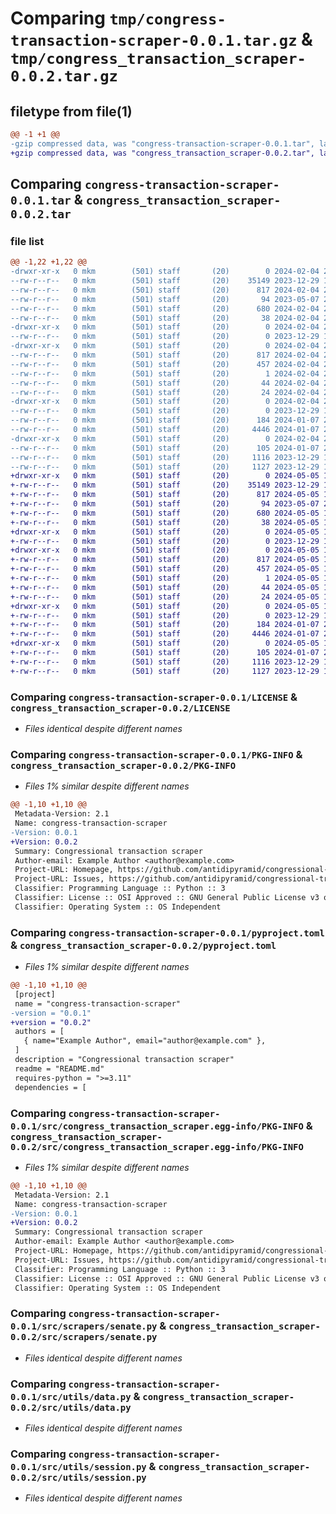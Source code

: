 # Comparing `tmp/congress-transaction-scraper-0.0.1.tar.gz` & `tmp/congress_transaction_scraper-0.0.2.tar.gz`

## filetype from file(1)

```diff
@@ -1 +1 @@
-gzip compressed data, was "congress-transaction-scraper-0.0.1.tar", last modified: Sun Feb  4 22:08:12 2024, max compression
+gzip compressed data, was "congress_transaction_scraper-0.0.2.tar", last modified: Sun May  5 19:49:36 2024, max compression
```

## Comparing `congress-transaction-scraper-0.0.1.tar` & `congress_transaction_scraper-0.0.2.tar`

### file list

```diff
@@ -1,22 +1,22 @@
-drwxr-xr-x   0 mkm        (501) staff       (20)        0 2024-02-04 22:08:12.943396 congress-transaction-scraper-0.0.1/
--rw-r--r--   0 mkm        (501) staff       (20)    35149 2023-12-29 17:09:27.000000 congress-transaction-scraper-0.0.1/LICENSE
--rw-r--r--   0 mkm        (501) staff       (20)      817 2024-02-04 22:08:12.943192 congress-transaction-scraper-0.0.1/PKG-INFO
--rw-r--r--   0 mkm        (501) staff       (20)       94 2023-05-07 21:02:14.000000 congress-transaction-scraper-0.0.1/README.md
--rw-r--r--   0 mkm        (501) staff       (20)      680 2024-02-04 22:07:20.000000 congress-transaction-scraper-0.0.1/pyproject.toml
--rw-r--r--   0 mkm        (501) staff       (20)       38 2024-02-04 22:08:12.943444 congress-transaction-scraper-0.0.1/setup.cfg
-drwxr-xr-x   0 mkm        (501) staff       (20)        0 2024-02-04 22:08:12.940634 congress-transaction-scraper-0.0.1/src/
--rw-r--r--   0 mkm        (501) staff       (20)        0 2023-12-29 17:09:27.000000 congress-transaction-scraper-0.0.1/src/__init__.py
-drwxr-xr-x   0 mkm        (501) staff       (20)        0 2024-02-04 22:08:12.942955 congress-transaction-scraper-0.0.1/src/congress_transaction_scraper.egg-info/
--rw-r--r--   0 mkm        (501) staff       (20)      817 2024-02-04 22:08:12.000000 congress-transaction-scraper-0.0.1/src/congress_transaction_scraper.egg-info/PKG-INFO
--rw-r--r--   0 mkm        (501) staff       (20)      457 2024-02-04 22:08:12.000000 congress-transaction-scraper-0.0.1/src/congress_transaction_scraper.egg-info/SOURCES.txt
--rw-r--r--   0 mkm        (501) staff       (20)        1 2024-02-04 22:08:12.000000 congress-transaction-scraper-0.0.1/src/congress_transaction_scraper.egg-info/dependency_links.txt
--rw-r--r--   0 mkm        (501) staff       (20)       44 2024-02-04 22:08:12.000000 congress-transaction-scraper-0.0.1/src/congress_transaction_scraper.egg-info/requires.txt
--rw-r--r--   0 mkm        (501) staff       (20)       24 2024-02-04 22:08:12.000000 congress-transaction-scraper-0.0.1/src/congress_transaction_scraper.egg-info/top_level.txt
-drwxr-xr-x   0 mkm        (501) staff       (20)        0 2024-02-04 22:08:12.941849 congress-transaction-scraper-0.0.1/src/scrapers/
--rw-r--r--   0 mkm        (501) staff       (20)        0 2023-12-29 17:24:19.000000 congress-transaction-scraper-0.0.1/src/scrapers/__init__.py
--rw-r--r--   0 mkm        (501) staff       (20)      184 2024-01-07 20:11:00.000000 congress-transaction-scraper-0.0.1/src/scrapers/base.py
--rw-r--r--   0 mkm        (501) staff       (20)     4446 2024-01-07 20:10:14.000000 congress-transaction-scraper-0.0.1/src/scrapers/senate.py
-drwxr-xr-x   0 mkm        (501) staff       (20)        0 2024-02-04 22:08:12.942685 congress-transaction-scraper-0.0.1/src/utils/
--rw-r--r--   0 mkm        (501) staff       (20)      105 2024-01-07 20:12:24.000000 congress-transaction-scraper-0.0.1/src/utils/__init__.py
--rw-r--r--   0 mkm        (501) staff       (20)     1116 2023-12-29 17:28:13.000000 congress-transaction-scraper-0.0.1/src/utils/data.py
--rw-r--r--   0 mkm        (501) staff       (20)     1127 2023-12-29 17:33:08.000000 congress-transaction-scraper-0.0.1/src/utils/session.py
+drwxr-xr-x   0 mkm        (501) staff       (20)        0 2024-05-05 19:49:36.686994 congress_transaction_scraper-0.0.2/
+-rw-r--r--   0 mkm        (501) staff       (20)    35149 2023-12-29 17:09:27.000000 congress_transaction_scraper-0.0.2/LICENSE
+-rw-r--r--   0 mkm        (501) staff       (20)      817 2024-05-05 19:49:36.686787 congress_transaction_scraper-0.0.2/PKG-INFO
+-rw-r--r--   0 mkm        (501) staff       (20)       94 2023-05-07 21:02:14.000000 congress_transaction_scraper-0.0.2/README.md
+-rw-r--r--   0 mkm        (501) staff       (20)      680 2024-05-05 19:48:27.000000 congress_transaction_scraper-0.0.2/pyproject.toml
+-rw-r--r--   0 mkm        (501) staff       (20)       38 2024-05-05 19:49:36.687045 congress_transaction_scraper-0.0.2/setup.cfg
+drwxr-xr-x   0 mkm        (501) staff       (20)        0 2024-05-05 19:49:36.683644 congress_transaction_scraper-0.0.2/src/
+-rw-r--r--   0 mkm        (501) staff       (20)        0 2023-12-29 17:09:27.000000 congress_transaction_scraper-0.0.2/src/__init__.py
+drwxr-xr-x   0 mkm        (501) staff       (20)        0 2024-05-05 19:49:36.686502 congress_transaction_scraper-0.0.2/src/congress_transaction_scraper.egg-info/
+-rw-r--r--   0 mkm        (501) staff       (20)      817 2024-05-05 19:49:36.000000 congress_transaction_scraper-0.0.2/src/congress_transaction_scraper.egg-info/PKG-INFO
+-rw-r--r--   0 mkm        (501) staff       (20)      457 2024-05-05 19:49:36.000000 congress_transaction_scraper-0.0.2/src/congress_transaction_scraper.egg-info/SOURCES.txt
+-rw-r--r--   0 mkm        (501) staff       (20)        1 2024-05-05 19:49:36.000000 congress_transaction_scraper-0.0.2/src/congress_transaction_scraper.egg-info/dependency_links.txt
+-rw-r--r--   0 mkm        (501) staff       (20)       44 2024-05-05 19:49:36.000000 congress_transaction_scraper-0.0.2/src/congress_transaction_scraper.egg-info/requires.txt
+-rw-r--r--   0 mkm        (501) staff       (20)       24 2024-05-05 19:49:36.000000 congress_transaction_scraper-0.0.2/src/congress_transaction_scraper.egg-info/top_level.txt
+drwxr-xr-x   0 mkm        (501) staff       (20)        0 2024-05-05 19:49:36.685124 congress_transaction_scraper-0.0.2/src/scrapers/
+-rw-r--r--   0 mkm        (501) staff       (20)        0 2023-12-29 17:24:19.000000 congress_transaction_scraper-0.0.2/src/scrapers/__init__.py
+-rw-r--r--   0 mkm        (501) staff       (20)      184 2024-01-07 20:11:00.000000 congress_transaction_scraper-0.0.2/src/scrapers/base.py
+-rw-r--r--   0 mkm        (501) staff       (20)     4446 2024-01-07 20:10:14.000000 congress_transaction_scraper-0.0.2/src/scrapers/senate.py
+drwxr-xr-x   0 mkm        (501) staff       (20)        0 2024-05-05 19:49:36.686066 congress_transaction_scraper-0.0.2/src/utils/
+-rw-r--r--   0 mkm        (501) staff       (20)      105 2024-01-07 20:12:24.000000 congress_transaction_scraper-0.0.2/src/utils/__init__.py
+-rw-r--r--   0 mkm        (501) staff       (20)     1116 2023-12-29 17:28:13.000000 congress_transaction_scraper-0.0.2/src/utils/data.py
+-rw-r--r--   0 mkm        (501) staff       (20)     1127 2023-12-29 17:33:08.000000 congress_transaction_scraper-0.0.2/src/utils/session.py
```

### Comparing `congress-transaction-scraper-0.0.1/LICENSE` & `congress_transaction_scraper-0.0.2/LICENSE`

 * *Files identical despite different names*

### Comparing `congress-transaction-scraper-0.0.1/PKG-INFO` & `congress_transaction_scraper-0.0.2/PKG-INFO`

 * *Files 1% similar despite different names*

```diff
@@ -1,10 +1,10 @@
 Metadata-Version: 2.1
 Name: congress-transaction-scraper
-Version: 0.0.1
+Version: 0.0.2
 Summary: Congressional transaction scraper
 Author-email: Example Author <author@example.com>
 Project-URL: Homepage, https://github.com/antidipyramid/congressional-transaction-scraper
 Project-URL: Issues, https://github.com/antidipyramid/congressional-transaction-scraper/issues
 Classifier: Programming Language :: Python :: 3
 Classifier: License :: OSI Approved :: GNU General Public License v3 or later (GPLv3+)
 Classifier: Operating System :: OS Independent
```

### Comparing `congress-transaction-scraper-0.0.1/pyproject.toml` & `congress_transaction_scraper-0.0.2/pyproject.toml`

 * *Files 1% similar despite different names*

```diff
@@ -1,10 +1,10 @@
 [project]
 name = "congress-transaction-scraper"
-version = "0.0.1"
+version = "0.0.2"
 authors = [
   { name="Example Author", email="author@example.com" },
 ]
 description = "Congressional transaction scraper"
 readme = "README.md"
 requires-python = ">=3.11"
 dependencies = [
```

### Comparing `congress-transaction-scraper-0.0.1/src/congress_transaction_scraper.egg-info/PKG-INFO` & `congress_transaction_scraper-0.0.2/src/congress_transaction_scraper.egg-info/PKG-INFO`

 * *Files 1% similar despite different names*

```diff
@@ -1,10 +1,10 @@
 Metadata-Version: 2.1
 Name: congress-transaction-scraper
-Version: 0.0.1
+Version: 0.0.2
 Summary: Congressional transaction scraper
 Author-email: Example Author <author@example.com>
 Project-URL: Homepage, https://github.com/antidipyramid/congressional-transaction-scraper
 Project-URL: Issues, https://github.com/antidipyramid/congressional-transaction-scraper/issues
 Classifier: Programming Language :: Python :: 3
 Classifier: License :: OSI Approved :: GNU General Public License v3 or later (GPLv3+)
 Classifier: Operating System :: OS Independent
```

### Comparing `congress-transaction-scraper-0.0.1/src/scrapers/senate.py` & `congress_transaction_scraper-0.0.2/src/scrapers/senate.py`

 * *Files identical despite different names*

### Comparing `congress-transaction-scraper-0.0.1/src/utils/data.py` & `congress_transaction_scraper-0.0.2/src/utils/data.py`

 * *Files identical despite different names*

### Comparing `congress-transaction-scraper-0.0.1/src/utils/session.py` & `congress_transaction_scraper-0.0.2/src/utils/session.py`

 * *Files identical despite different names*

